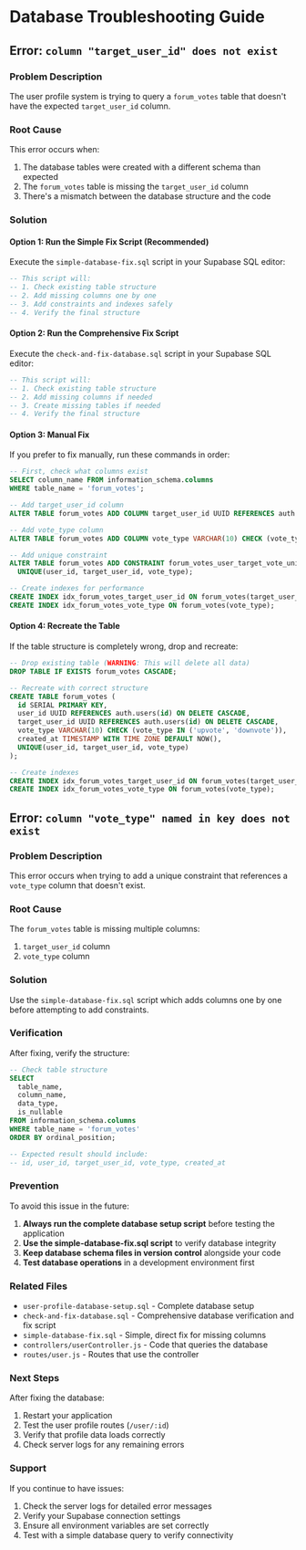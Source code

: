 # Database Troubleshooting Guide

## Error: `column "target_user_id" does not exist`

### Problem Description
The user profile system is trying to query a `forum_votes` table that doesn't have the expected `target_user_id` column.

### Root Cause
This error occurs when:
1. The database tables were created with a different schema than expected
2. The `forum_votes` table is missing the `target_user_id` column
3. There's a mismatch between the database structure and the code

### Solution

#### Option 1: Run the Simple Fix Script (Recommended)
Execute the `simple-database-fix.sql` script in your Supabase SQL editor:

```sql
-- This script will:
-- 1. Check existing table structure
-- 2. Add missing columns one by one
-- 3. Add constraints and indexes safely
-- 4. Verify the final structure
```

#### Option 2: Run the Comprehensive Fix Script
Execute the `check-and-fix-database.sql` script in your Supabase SQL editor:

```sql
-- This script will:
-- 1. Check existing table structure
-- 2. Add missing columns if needed
-- 3. Create missing tables if needed
-- 4. Verify the final structure
```

#### Option 3: Manual Fix
If you prefer to fix manually, run these commands in order:

```sql
-- First, check what columns exist
SELECT column_name FROM information_schema.columns 
WHERE table_name = 'forum_votes';

-- Add target_user_id column
ALTER TABLE forum_votes ADD COLUMN target_user_id UUID REFERENCES auth.users(id) ON DELETE CASCADE;

-- Add vote_type column
ALTER TABLE forum_votes ADD COLUMN vote_type VARCHAR(10) CHECK (vote_type IN ('upvote', 'downvote'));

-- Add unique constraint
ALTER TABLE forum_votes ADD CONSTRAINT forum_votes_user_target_vote_unique 
  UNIQUE(user_id, target_user_id, vote_type);

-- Create indexes for performance
CREATE INDEX idx_forum_votes_target_user_id ON forum_votes(target_user_id);
CREATE INDEX idx_forum_votes_vote_type ON forum_votes(vote_type);
```

#### Option 4: Recreate the Table
If the table structure is completely wrong, drop and recreate:

```sql
-- Drop existing table (WARNING: This will delete all data)
DROP TABLE IF EXISTS forum_votes CASCADE;

-- Recreate with correct structure
CREATE TABLE forum_votes (
  id SERIAL PRIMARY KEY,
  user_id UUID REFERENCES auth.users(id) ON DELETE CASCADE,
  target_user_id UUID REFERENCES auth.users(id) ON DELETE CASCADE,
  vote_type VARCHAR(10) CHECK (vote_type IN ('upvote', 'downvote')),
  created_at TIMESTAMP WITH TIME ZONE DEFAULT NOW(),
  UNIQUE(user_id, target_user_id, vote_type)
);

-- Create indexes
CREATE INDEX idx_forum_votes_target_user_id ON forum_votes(target_user_id);
CREATE INDEX idx_forum_votes_vote_type ON forum_votes(vote_type);
```

## Error: `column "vote_type" named in key does not exist`

### Problem Description
This error occurs when trying to add a unique constraint that references a `vote_type` column that doesn't exist.

### Root Cause
The `forum_votes` table is missing multiple columns:
1. `target_user_id` column
2. `vote_type` column

### Solution
Use the `simple-database-fix.sql` script which adds columns one by one before attempting to add constraints.

### Verification
After fixing, verify the structure:

```sql
-- Check table structure
SELECT 
  table_name, 
  column_name, 
  data_type, 
  is_nullable
FROM information_schema.columns 
WHERE table_name = 'forum_votes'
ORDER BY ordinal_position;

-- Expected result should include:
-- id, user_id, target_user_id, vote_type, created_at
```

### Prevention
To avoid this issue in the future:

1. **Always run the complete database setup script** before testing the application
2. **Use the simple-database-fix.sql script** to verify database integrity
3. **Keep database schema files in version control** alongside your code
4. **Test database operations** in a development environment first

### Related Files
- `user-profile-database-setup.sql` - Complete database setup
- `check-and-fix-database.sql` - Comprehensive database verification and fix script
- `simple-database-fix.sql` - Simple, direct fix for missing columns
- `controllers/userController.js` - Code that queries the database
- `routes/user.js` - Routes that use the controller

### Next Steps
After fixing the database:

1. Restart your application
2. Test the user profile routes (`/user/:id`)
3. Verify that profile data loads correctly
4. Check server logs for any remaining errors

### Support
If you continue to have issues:

1. Check the server logs for detailed error messages
2. Verify your Supabase connection settings
3. Ensure all environment variables are set correctly
4. Test with a simple database query to verify connectivity
